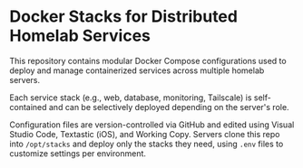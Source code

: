 # Docker Stacks for Distributed Homelab Services

This repository contains modular Docker Compose configurations used to deploy and manage containerized services across multiple homelab servers.

Each service stack (e.g., web, database, monitoring, Tailscale) is self-contained and can be selectively deployed depending on the server's role.

Configuration files are version-controlled via GitHub and edited using Visual Studio Code, Textastic (iOS), and Working Copy. Servers clone this repo into `/opt/stacks` and deploy only the stacks they need, using `.env` files to customize settings per environment.
